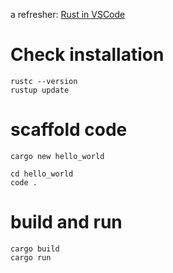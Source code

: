 a refresher: [Rust in VSCode](https://code.visualstudio.com/docs/languages/rust)

# Check installation
```
rustc --version
rustup update
```
# scaffold code
```
cargo new hello_world

cd hello_world
code .
```
# build and run
```
cargo build
cargo run
```
